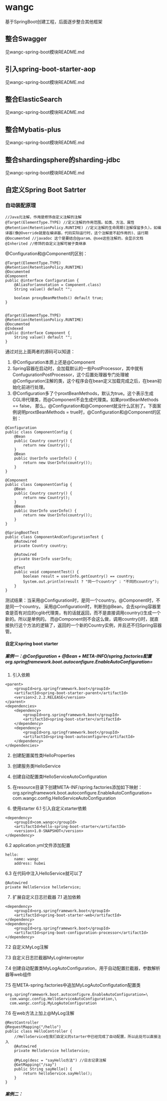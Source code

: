 # wangc
基于SpringBoot创建工程，后面逐步整合其他框架
## 整合Swagger
见wangc-spring-boot模块README.md

## 引入spring-boot-starter-aop
见wangc-spring-boot模块README.md

## 整合ElasticSearch
见wangc-spring-boot模块README.md

## 整合Mybatis-plus
见wangc-spring-boot模块README.md

## 整合shardingsphere的sharding-jdbc
见wangc-spring-boot模块README.md

## 自定义Spring Boot Satrter
### 自动装配原理
```
//Java元注解，作用是修饰自定义注解的注解
@Target(ElementType.TYPE) //定义注解的作用范围。如类、方法、属性
@Retention(RetentionPolicy.RUNTIME) //定义注解的生命周期(注解保留多久)。如编译器(像@Override就是在编译器，代码实际运行时，这个注解是不起作用的)、运行期
@Documented //javadoc 这个是要结合@param、@see这些注解的，会显示文档
@Inherited //修饰的自定义注解可被子类继承
```

@Configuration和@Component的区别：
```
@Target(ElementType.TYPE)
@Retention(RetentionPolicy.RUNTIME)
@Documented
@Component
public @interface Configuration {
    @AliasFor(annotation = Component.class)
    String value() default "";
    
    boolean proxyBeanMethods() default true;
}


@Target(ElementType.TYPE)
@Retention(RetentionPolicy.RUNTIME)
@Documented
@Indexed
public @interface Component {
    String value() default "";
}       
```
通过对比上面两者的源码可以知道：
1. @Configuration本质上还是@Component
2. Spring容器在启动时，会加载默认的一些PostProcessor，其中就有ConfugurationPostProcessor，这个后置处理器专门处理被
@Configuration注解的类，这个程序会在bean定义加载完成之后，在bean初始化前进行处理。
3. @Configuration多了个proxtBeanMethods，默认为true。这个表示生成CGLIB代理类，而@Component不会生成代理类。如果proxtBeanMethods == false，
那么，@Configuration和@Component就没什么区别了。下面案例说明proxtBeanMethods = true时，@Configuration和@Component的区别：
```
@Configuration
public class ComponentConfig {
    @Bean
    public Country country() {
        return new Country();
    }
    @Bean
    public UserInfo userInfo() {
        return new UserInfo(country());
    }
}

@Component
public class ComponentConfig {
    @Bean
    public Country country() {
        return new Country();
    }
    @Bean
    public UserInfo userInfo() {
        return new UserInfo(country());
    }
}

@SpringBootTest
public class ComponentAndConfigurationTest {
    @Autowired
    private Country country;
    
    @Autowired
    private UserInfo userInfo;
    
    @Test
    public void componentTest() {
        boolean result = userInfo.getCountry() == country;
        System.out.println(result ? "同一个country" : "不同的country");
    } 
}
```
测试结果：当采用@Configuration时，是同一个country。@Component时，不是同一个country。
采用@Configuration时，判断到@Bean，会去spring容器里查是否有对应的cglib代理类，有的话就返回，而不是直接调用country()生成一个新的。所以是单例的。
而@Component则不会这么做，调用country()时，就直接执行这个方法的逻辑了，返回的一个新的Country实例，并且还不归Spring容器管。

#### 自定义spring boot starter
##### 案例一：@Configuration + @Bean + META-INFO/spring.factories配置org.springframework.boot.autoconfigure.EnableAutoConfiguration=
1. 引入依赖
```
<parent>
    <groupId>org.springframework.boot</groupId>
    <artifactId>spring-boot-starter-parent</artifactId>
    <version>2.2.2.RELEASE</version>
</parent>
<dependencies>
    <dependency>
        <groupId>org.springframework.boot</groupId>
        <artifactId>spring-boot-starter</artifactId>
    </dependency>
    <dependency>
        <groupId>org.springframework.boot</groupId>
        <artifactId>spring-boot-autoconfigure</artifactId>
    </dependency>
</dependencies>
```
2. 创建配置属性类HelloProperties

3. 创建服务类HelloService

4. 创建自动配置类HelloServiceAutoConfiguration

5. 在resource目录下创建META-INF/spring.factories添加如下映射：
org.springframework.boot.autoconfigure.EnableAutoConfiguration=\
  com.wangc.config.HelloServiceAutoConfiguration
  
6. 使用starter
6.1 引入自定义starter依赖
```
<dependency>
    <groupId>com.wangc</groupId>
    <artifactId>hello-spring-boot-starter</artifactId>
    <version>1.0-SNAPSHOT</version>
</dependency>
```  
6.2 application.yml文件添加配置
```
hello:
    name: wangc
    address: hubei
```

6.3 在代码中注入HelloService就可以了
```
@Autowired
private HelloService helloService;
```

7. 扩展自定义日志拦截器
7.1 追加依赖
```
<dependency>
    <groupId>org.springframework.boot</groupId>
    <artifactId>spring-boot-starter-web</artifactId>
</dependency>
<dependency>
    <groupId>org.springframework.boot</groupId>
    <artifactId>spring-boot-configuration-processor</artifactId>
</dependency>
```

7.2 自定义MyLog注解

7.3 自定义日志拦截器MyLogInterceptor

7.4 创建自动配置类MyLogAutoConfiguration，用于自动配置拦截器，参数解析器等web组件

7.5 在META-spring.factories中追加MyLogAutoConfigutation配置类
```
org.springframework.boot.autoconfigure.EnableAutoConfiguration=\
  com.wangc.config.HelloServiceAutoConfiguration,\
  com.wangc.config.MyLogAutoConfiguration
```

7.6 在web方法上加上@MyLog注解
```
@RestController
@RequestMapping("/hello")
public class HelloController {
    //HelloService在我们自定义的starter中已经完成了自动配置，所以此处可以直接注入
    @Autowired
    private HelloService helloService;
    
    @MyLog(desc = "sayHello方法") //日志记录注解
    @GetMapping("/say")
    public String sayHello() {
        return helloService.sayHello();
    }
}
```
##### 案例二：

